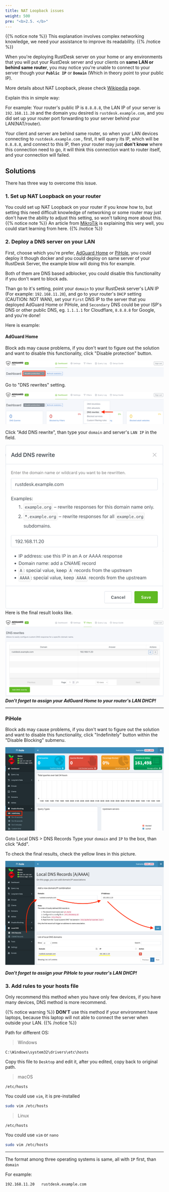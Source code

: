 ```yaml
---
title: NAT Loopback issues
weight: 500
pre: "<b>2.5. </b>"
---
```

{{% notice note %}}
This explanation involves complex networking knowledge, we need your assistance to improve its readability.
{{% /notice %}}

When you're deploying RustDesk server on your home or any environments that you will put your RustDesk server and your clients on **same LAN or behind same router**, you may notice you're unable to connect to your server though your **``Public IP``** or **``Domain``** (Which in theory point to your public IP).

More details about NAT Loopback, please check [Wikipedia](https://en.m.wikipedia.org/wiki/Network_address_translation#NAT_hairpinning) page.

Explain this in simple way:

For example: Your router's public IP is ``8.8.8.8``, the LAN IP of your server is ``192.168.11.20`` and the domain you desired is ``rustdesk.example.com``, and you did set up your router port forwarding to your server behind your LAN(NAT/router).

Your client and server are behind same router, so when your LAN devices connecting to ``rustdesk.example.com`` , first, it will query its IP, which will be ``8.8.8.8``, and connect to this IP, then your router may just **don't know** where this connection need to go, it will think this connection want to router itself, and your connection will failed.

## Solutions
There has three way to overcome this issue.

### 1. Set up NAT Loopback on your router 
You could set up NAT Loopback on your router if you know how to, but setting this need difficult knowledge of networking or some router may just don't have the ability to adjust this setting, so won't talking more about this.
{{% notice note %}}
An article from [MikroTik](https://help.mikrotik.com/docs/display/ROS/NAT#NAT-HairpinNAT) is explaining this very well, you could start learning from here.
{{% /notice %}}

### 2. Deploy a DNS server on your LAN
First, choose which you're prefer, [AdGuard Home](https://github.com/AdguardTeam/AdGuardHome/wiki/Docker) or [PiHole](https://github.com/pi-hole/docker-pi-hole), you could deploy it though docker and you could deploy on same server of your RustDesk Server, the example blow will doing this for example.

Both of them are DNS based adblocker, you could disable this functionality if you don't want to block ads.

Than go to it's setting, point your ``domain`` to your RustDesk server's LAN IP (For example: ``192.168.11.20``), and go to your router's ``DHCP`` setting (CAUTION: NOT WAN), set your ``First`` DNS IP to the server that you deployed AdGuard Home or PiHole, and ``Secondary`` DNS could be your ISP's DNS or other public DNS, eg. ``1.1.1.1`` for Cloudflare, ``8.8.8.8`` for Google, and you're done!

Here is example:
#### AdGuard Home
Block ads may cause problems, if you don't want to figure out the solution and want to disable this functionality, click "Disable protection" button.

![](images/adguard_home_disable_protection.png)
<br>

Go to "DNS rewrites" setting.

![](images/adguard_home_click_dns_rewrites.png)
<br>

Click "Add DNS rewrite", than type your ``domain`` and server's ``LAN IP`` in the field.

![](images/adguard_home_dns_rewrite_dialog.png)
Here is the final result looks like.

![](images/adguard_home_dns_rewrite_final_result.png)
***Don't forget to assign your AdGuard Home to your router's LAN DHCP!***
<hr>

### PiHole
Block ads may cause problems, if you don't want to figure out the solution and want to disable this functionality, click "Indefinitely" button within the "Disable Blocking" submenu.

![](images/pi_hole_disable_blocking.png)

Goto Local DNS >  DNS Records
Type your `domain` and `IP` to the box, than click "Add".

To check the final results, check the yellow lines in this picture.

![](images/pi_hole_local_dns_dns_records.png)

***Don't forget to assign your PiHole to your router's LAN DHCP!***
### 3. Add rules to your hosts file
Only recommend this method when you have only few devices, if you have many devices, DNS method is more recommend.

{{% notice warning %}}
**DON'T** use this method if your environment have laptops, because this laptop will not able to connect the server when outside your LAN.
{{% /notice %}}

 

Path for different OS:

> Windows
```plaintext
C:\Windows\system32\drivers\etc\hosts
```
Copy this file to ``Desktop`` and edit it, after you edited, copy back to original path.

> macOS
```plaintext
/etc/hosts
```
You could use ``vim``, it is pre-installed
```bash
sudo vim /etc/hosts
```


> Linux
```plaintext
/etc/hosts
```
You could use ``vim`` or ``nano``
```bash
sudo vim /etc/hosts
```

<hr>

The format among three operating systems is same, all with ``IP`` first, than ``domain`` 

For example:
```plaintext
192.168.11.20   rustdesk.example.com
```